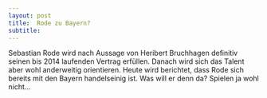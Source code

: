 ```yaml
---
layout: post
title:  Rode zu Bayern?
subtitle:  
---
```


Sebastian Rode wird nach Aussage von Heribert Bruchhagen definitiv seinen bis 2014 laufenden Vertrag erfüllen. Danach wird sich das Talent aber wohl anderweitig orientieren. Heute wird berichtet, dass Rode sich bereits mit den Bayern handelseinig ist. Was will er denn da? Spielen ja wohl nicht...


